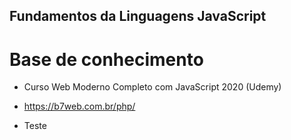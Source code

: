 ## Fundamentos da Linguagens JavaScript

# Base de conhecimento
- Curso Web Moderno Completo com JavaScript 2020 (Udemy)
- https://b7web.com.br/php/

- Teste
